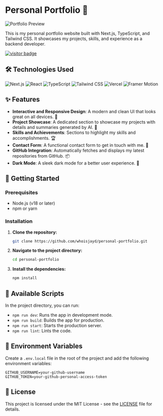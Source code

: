 # Personal Portfolio 🚀

![Portfolio Preview](https://i.imgur.com/jNqKolj.png)

This is my personal portfolio website built with Next.js, TypeScript, and Tailwind CSS. It showcases my projects, skills, and experience as a backend developer.

[![visitor badge](https://visitor-badge.laobi.icu/badge?page_id=https://github.com/whoisjayd/personal-portfolio)](https://github.com/whoisjayd/personal-portfolio)

## 🛠️ Technologies Used

![Next.js](https://img.shields.io/badge/Next.js-000000?style=for-the-badge&logo=next.js&logoColor=white)
![React](https://img.shields.io/badge/React-20232A?style=for-the-badge&logo=react&logoColor=61DAFB)
![TypeScript](https://img.shields.io/badge/TypeScript-007ACC?style=for-the-badge&logo=typescript&logoColor=white)
![Tailwind CSS](https://img.shields.io/badge/Tailwind_CSS-38B2AC?style=for-the-badge&logo=tailwind-css&logoColor=white)
![Vercel](https://img.shields.io/badge/Vercel-000000?style=for-the-badge&logo=vercel&logoColor=white)
![Framer Motion](https://img.shields.io/badge/Framer_Motion-0055FF?style=for-the-badge&logo=framer&logoColor=white)

## ✨ Features

- **Interactive and Responsive Design**: A modern and clean UI that looks great on all devices. 📱
- **Project Showcase**: A dedicated section to showcase my projects with details and summaries generated by AI. 🤖
- **Skills and Achievements**: Sections to highlight my skills and accomplishments. 🏆
- **Contact Form**: A functional contact form to get in touch with me. 📧
- **GitHub Integration**: Automatically fetches and displays my latest repositories from GitHub. 📦
- **Dark Mode**: A sleek dark mode for a better user experience. 🌙

## 🚀 Getting Started

### Prerequisites

- Node.js (v18 or later)
- npm or yarn

### Installation

1.  **Clone the repository:**

    ```bash
    git clone https://github.com/whoisjayd/personal-portfolio.git
    ```

2.  **Navigate to the project directory:**

    ```bash
    cd personal-portfolio
    ```

3.  **Install the dependencies:**

    ```bash
    npm install
    ```

## 📜 Available Scripts

In the project directory, you can run:

- `npm run dev`: Runs the app in development mode.
- `npm run build`: Builds the app for production.
- `npm run start`: Starts the production server.
- `npm run lint`: Lints the code.

## 🔑 Environment Variables

Create a `.env.local` file in the root of the project and add the following environment variables:

```
GITHUB_USERNAME=your-github-username
GITHUB_TOKEN=your-github-personal-access-token
```

## 📄 License

This project is licensed under the MIT License - see the [LICENSE](LICENSE) file for details.
